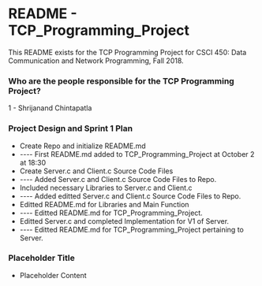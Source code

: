 
# README - TCP_Programming_Project #

This README exists for the TCP Programming Project for CSCI 450: Data Communication and Network Programming, Fall 2018.

### Who are the people responsible for the TCP Programming Project? ###

1 - Shrijanand Chintapatla

### Project Design and Sprint 1 Plan ###

* Create Repo and initialize README.md
* ---- First README.md added to TCP_Programming_Project at October 2 at 18:30
* Create Server.c and Client.c Source Code Files
* ---- Added Server.c and Client.c Source Code Files to Repo.
* Included necessary Libraries to Server.c and Client.c 
* ---- Added editted Server.c and Client.c Source Code Files to Repo.
* Editted README.md for Libraries and Main Function
* ---- Editted README.md for TCP_Programming_Project.
* Editted Server.c and completed Implementation for V1 of Server. 
* ---- Editted README.md for TCP_Programming_Project pertaining to Server.

### Placeholder Title ###
* Placeholder Content
